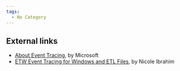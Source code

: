 ```yaml
---
tags:
  - No Category
---
```

## External links

- [About Event
  Tracing](https://docs.microsoft.com/en-us/windows/win32/etw/about-event-tracing?redirectedfrom=MSDN),
  by Microsoft
- [ETW Event Tracing for Windows and ETL
  Files](https://www.hecfblog.com/2018/06/etw-event-tracing-for-windows-and-etl.html),
  by Nicole Ibrahim